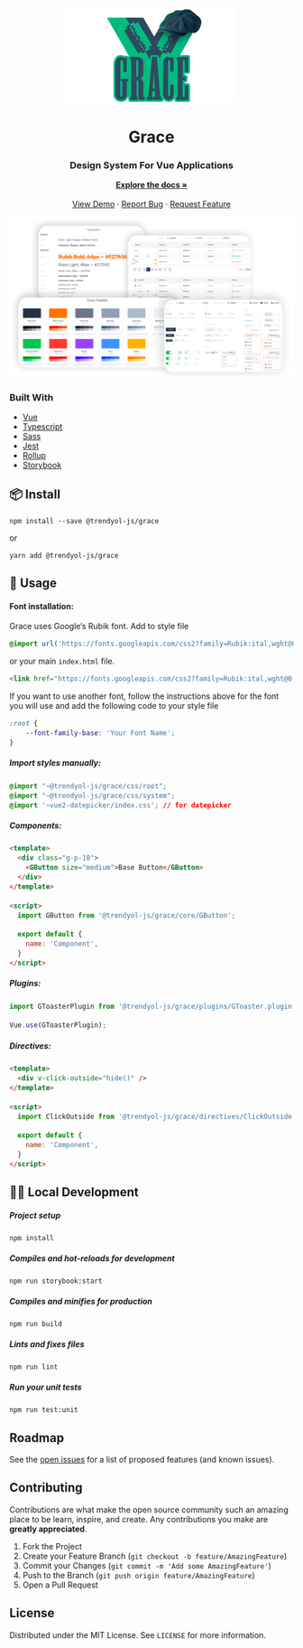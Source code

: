 <p align="center">
  <img width="300" src="./assets/grace-logo.png" alt="logo of grace repository">
</p>

<div align="center">
    <h1>Grace</h1>
    <h3>Design System For Vue Applications</h3>
    <p align="center">
    <a href="https://trendyol.github.io/grace/"><strong>Explore the docs »</strong></a>
    <br />
    <br />
    <a href="https://trendyol.github.io/grace/">View Demo</a>
    ·
    <a href="https://github.com/Trendyol/grace/issues">Report Bug</a>
    ·
    <a href="https://github.com/Trendyol/grace/issues">Request Feature</a>
  </p>
</div>

<p align="center">
  <img src="./assets/grace-components.png" alt="components of grace repository">
</p>

### Built With

* [Vue](https://vuejs.org/)
* [Typescript](https://www.typescriptlang.org/)
* [Sass](https://sass-lang.com/)
* [Jest](https://jestjs.io/m)
* [Rollup](https://rollupjs.org/)
* [Storybook](https://storybook.js.org/)

## 📦 Install
```
npm install --save @trendyol-js/grace
```
or

```
yarn add @trendyol-js/grace
```

## 🔨 Usage

#### Font installation:
Grace uses Google’s Rubik font. Add to style file
```css
@import url('https://fonts.googleapis.com/css2?family=Rubik:ital,wght@0,300;0,400;0,500;0,700;0,900;1,300;1,400;1,500;1,700;1,900&display=swap');
```
or your main ```index.html``` file.
```html
<link href="https://fonts.googleapis.com/css2?family=Rubik:ital,wght@0,300;0,400;0,500;0,700;0,900;1,300;1,400;1,500;1,700;1,900&display=swap" rel="stylesheet">
```
If you want to use another font, follow the instructions above for the font you will use and add the following code to your style file
```css
:root {
    --font-family-base: 'Your Font Name';
}
```

##### Import styles manually:
```css
@import "~@trendyol-js/grace/css/root";
@import "~@trendyol-js/grace/css/system";
@import '~vue2-datepicker/index.css'; // for datepicker
```

##### Components:
```html
<template>
  <div class="g-p-10">
    <GButton size="medium">Base Button</GButton>
  </div>
</template>

<script>
  import GButton from '@trendyol-js/grace/core/GButton';
  
  export default {
    name: 'Component',
  }
</script>
```

##### Plugins:
```js
import GToasterPlugin from '@trendyol-js/grace/plugins/GToaster.plugin';

Vue.use(GToasterPlugin);
```

##### Directives:
```html
<template>
  <div v-click-outside="hide()" />
</template>

<script>
  import ClickOutside from '@trendyol-js/grace/directives/ClickOutside';
  
  export default {
    name: 'Component',
  }
</script>
```

## 👨‍💻 Local Development

##### Project setup
```
npm install
```

##### Compiles and hot-reloads for development
```
npm run storybook:start
```

##### Compiles and minifies for production
```
npm run build
```

##### Lints and fixes files
```
npm run lint
```

##### Run your unit tests
```
npm run test:unit
```

<!-- ROADMAP -->
## Roadmap

See the [open issues](https://github.com/Trendyol/grace/issues) for a list of proposed features (and known issues).



<!-- CONTRIBUTING -->
## Contributing

Contributions are what make the open source community such an amazing place to be learn, inspire, and create. Any contributions you make are **greatly appreciated**.

1. Fork the Project
2. Create your Feature Branch (`git checkout -b feature/AmazingFeature`)
3. Commit your Changes (`git commit -m 'Add some AmazingFeature'`)
4. Push to the Branch (`git push origin feature/AmazingFeature`)
5. Open a Pull Request

## License

Distributed under the MIT License. See `LICENSE` for more information.

